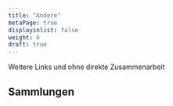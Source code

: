 ```yaml
---
title: "Andere"
metaPage: true
displayinlist: false
weight: 6
draft: true
---
```


Weitere Links und ohne direkte Zusammenarbeit

## Sammlungen
